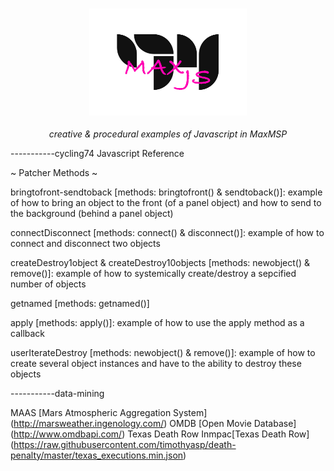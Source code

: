 
<h3 align="center">
  <img height="50%" width="50%" src="https://github.com/cskonopka/maxJS/blob/master/maxjs-logo.png?raw=true"/>
</h3>

<p align="center"><em>creative & procedural examples of Javascript in MaxMSP </em></p> 

-----------cycling74 Javascript Reference

~ Patcher Methods ~

bringtofront-sendtoback [methods: bringtofront() & sendtoback()]: example of how to bring an object to the front (of a panel object) and how to send to the background (behind a panel object)

connectDisconnect [methods: connect() & disconnect()]: example of how to connect and disconnect two objects

createDestroy1object & createDestroy10objects [methods: newobject() & remove()]: example of how to systemically create/destroy a sepcified number of objects

getnamed [methods: getnamed()]

apply [methods: apply()]: example of how to use the apply method as a callback

userIterateDestroy [methods: newobject() & remove()]: example of how to create several object instances and have to the ability to destroy these objects


-----------data-mining

MAAS [Mars Atmospheric Aggregation System] (http://marsweather.ingenology.com/)
OMDB [Open Movie Database] (http://www.omdbapi.com/)
Texas Death Row Inmpac[Texas Death Row] (https://raw.githubusercontent.com/timothyasp/death-penalty/master/texas_executions.min.json)



